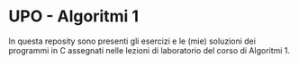 # UPO - Algoritmi 1
In questa reposity sono presenti gli esercizi e le (mie) soluzioni dei programmi in C assegnati nelle lezioni di laboratorio del corso di Algoritmi 1.
